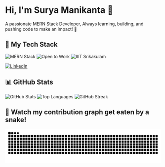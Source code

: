 # Hi, I'm Surya Manikanta 👋

A passionate MERN Stack Developer, Always learning, building, and pushing code to make an impact! 🚀
## 🚀 My Tech Stack

![MERN Stack](https://img.shields.io/badge/MERN-Stack-green)
![Open to Work](https://img.shields.io/badge/Open--to--Internships-Yes-brightgreen)
![IIIT Srikakulam](https://img.shields.io/badge/Student-RGUKT--SKLM-yellow)

[![LinkedIn](https://img.shields.io/badge/LinkedIn-surya--manikanta-blue)](https://www.linkedin.com/in/surya-manikanta)


## 📊 GitHub Stats

![GitHub Stats](https://github-readme-stats.vercel.app/api?username=suryaNoble&show_icons=true&theme=radical)
![Top Languages](https://github-readme-stats.vercel.app/api/top-langs/?username=suryaNoble&layout=compact&theme=radical)
![GitHub Streak](https://github-readme-streak-stats.herokuapp.com/?user=suryaNoble&theme=radical)


## 🐍 Watch my contribution graph get eaten by a snake!

![snake gif](https://raw.githubusercontent.com/suryaNoble/suryaNoble/output/github-snake.svg)





<!--
**suryaNoble/suryaNoble** is a ✨ _special_ ✨ repository because its `README.md` (this file) appears on your GitHub profile.

Here are some ideas to get you started:

- 🔭 I’m currently working on ...
- 🌱 I’m currently learning ...
- 👯 I’m looking to collaborate on ...
- 🤔 I’m looking for help with ...
- 💬 Ask me about ...
- 📫 How to reach me: ...
- 😄 Pronouns: ...
- ⚡ Fun fact: ...
-->
